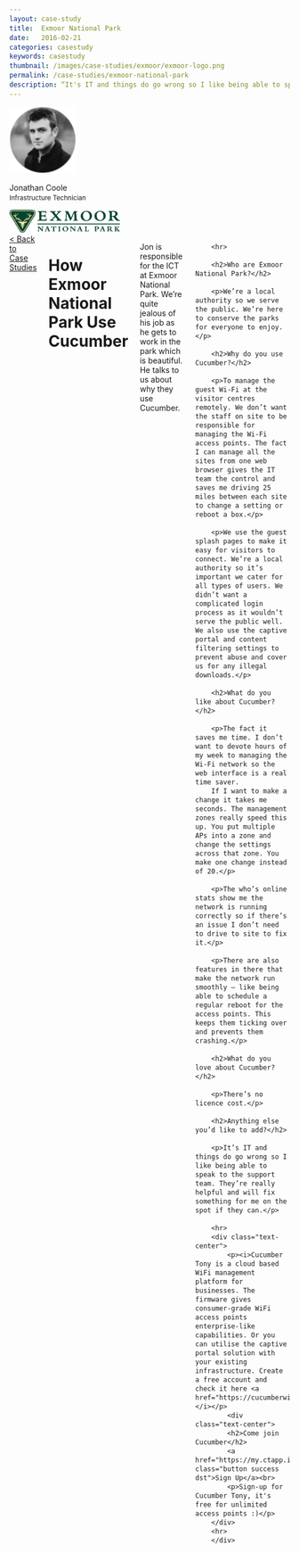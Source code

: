```yaml
---
layout: case-study
title:  Exmoor National Park
date:   2016-02-21
categories: casestudy
keywords: casestudy
thumbnail: /images/case-studies/exmoor/exmoor-logo.png
permalink: /case-studies/exmoor-national-park
description: “It's IT and things do go wrong so I like being able to speak to the support team. They're really helpful and will fix something for me on the spot if they can.”
---
```


<div class="row">
  <div class="small-12 medium-3 columns">
		<div class="text-center">
			<img class="cs-portrait text-center" src="/images/case-studies/exmoor/exmoor-jonathan.png" width="120px">
			<p>Jonathan Coole <br> <small>Infrastructure Technician</small></p>
			<img src="/images/case-studies/exmoor/exmoor-logo.png" width="200px">
		</div>
  </div>
  <div class="small-12 medium-9 columns">
  	<a href="/case-studies/">< Back to Case Studies</a>
  	<h1>How Exmoor National Park Use Cucumber</h1>
		<p>Jon is responsible for the ICT at Exmoor National Park. We’re quite jealous of his job as he gets to work in the park which is beautiful. He talks to us about why they use Cucumber.</p>

		<hr>

		<h2>Who are Exmoor National Park?</h2>

		<p>We’re a local authority so we serve the public. We’re here to conserve the parks for everyone to enjoy.</p>

		<h2>Why do you use Cucumber?</h2>

		<p>To manage the guest Wi-Fi at the visitor centres remotely. We don’t want the staff on site to be responsible for managing the Wi-Fi access points. The fact I can manage all the sites from one web browser gives the IT team the control and saves me driving 25 miles between each site to change a setting or reboot a box.</p>

		<p>We use the guest splash pages to make it easy for visitors to connect. We’re a local authority so it’s important we cater for all types of users. We didn’t want a complicated login process as it wouldn’t serve the public well. We also use the captive portal and content filtering settings to prevent abuse and cover us for any illegal downloads.</p>

		<h2>What do you like about Cucumber?</h2>

		<p>The fact it saves me time. I don’t want to devote hours of my week to managing the Wi-Fi network so the web interface is a real time saver.
		If I want to make a change it takes me seconds. The management zones really speed this up. You put multiple APs into a zone and change the settings across that zone. You make one change instead of 20.</p>

		<p>The who’s online stats show me the network is running correctly so if there’s an issue I don’t need to drive to site to fix it.</p>

		<p>There are also features in there that make the network run smoothly — like being able to schedule a regular reboot for the access points. This keeps them ticking over and prevents them crashing.</p>

		<h2>What do you love about Cucumber?</h2>

		<p>There’s no licence cost.</p>

		<h2>Anything else you’d like to add?</h2>

		<p>It’s IT and things do go wrong so I like being able to speak to the support team. They’re really helpful and will fix something for me on the spot if they can.</p>

		<hr>
		<div class="text-center">
			<p><i>Cucumber Tony is a cloud based WiFi management platform for businesses. The firmware gives consumer-grade WiFi access points enterprise-like capabilities. Or you can utilise the captive portal solution with your existing infrastructure. Create a free account and check it here <a href="https://cucumberwifi.io">cucumberwifi.io</a></i></p>
			<div class="text-center">
			<h2>Come join Cucumber</h2>
			<a href="https://my.ctapp.io/#/create" class="button success dst">Sign Up</a><br>
			<p>Sign-up for Cucumber Tony, it's free for unlimited access points :)</p>
		</div>
		<hr>
		</div>
  </div>
</div>
